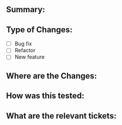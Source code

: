 ## Summary:


## Type of Changes:
- [ ] Bug fix
- [ ] Refactor
- [ ] New feature

## Where are the Changes:


## How was this tested:


## What are the relevant tickets:

